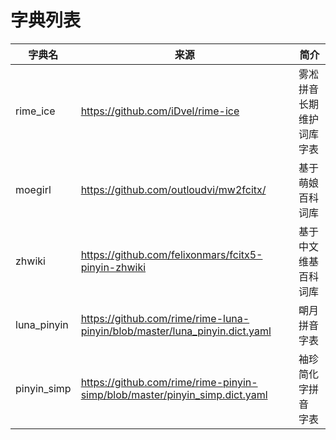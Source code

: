 # 字典列表

| 字典名 | 来源 | 简介 |
|----------|--------|--------|
| rime_ice | https://github.com/iDvel/rime-ice | 雾凇拼音 长期维护 词库 字表 |
| moegirl | https://github.com/outloudvi/mw2fcitx/ | 基于 萌娘百科 词库 |
| zhwiki | https://github.com/felixonmars/fcitx5-pinyin-zhwiki | 基于 中文维基百科 词库 |
| luna_pinyin | https://github.com/rime/rime-luna-pinyin/blob/master/luna_pinyin.dict.yaml | 朙月拼音 字表 |
| pinyin_simp | https://github.com/rime/rime-pinyin-simp/blob/master/pinyin_simp.dict.yaml | 袖珍简化字拼音 字表 |
